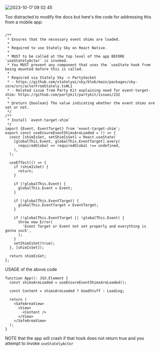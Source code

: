 ![2023-10-17 09 02 45](https://github.com/technoplato/StatelySkyShimDemoReactNative2/assets/6922904/a2877808-e4be-4193-8f76-6b44017eaac2)

Too distracted to modify the docs but here's the code for addressing this from a mobile app:

```

/**
 * Ensures that the necessary event shims are loaded.
 *
 * Required to use Stately Sky on React Native.
 *
 * MUST to be called at the top level of the app BEFORE `useStatelyActor` is invoked.
 * You MUST prevent any component that uses the `useState hook from being mounted before this is called.
 *
 * Required via Stately Sky -> PartySocket
 * - https://github.com/statelyai/sky/blob/main/packages/sky-core/src/actorFromStately.ts#L1
 * - Related issue from Party Kit explaining need for event-target-shim: https://github.com/partykit/partykit/issues/232
 *
 * @return {boolean} The value indicating whether the event shims are set or not.
 */
/**
 * Install `event-target-shim`
 */
import {Event, EventTarget} from 'event-target-shim';
export const useEnsureEventShimsAreLoaded = () => {
  const [shimIsSet, setShimIsSet] = React.useState(
    [globalThis.Event, globalThis.EventTarget].every(
      requiredGlobal => requiredGlobal !== undefined,
    ),
  );

  useEffect(() => {
    if (shimIsSet) {
      return;
    }

    if (!globalThis.Event) {
      globalThis.Event = Event;
    }

    if (!globalThis.EventTarget) {
      globalThis.EventTarget = EventTarget;
    }

    if (!globalThis.EventTarget || !globalThis.Event) {
      throw new Error(
        'Event Target or Event not set properly and everything is gonna suck',
      );
    }
    setShimIsSet(true);
  }, [shimIsSet]);

  return shimIsSet;
};
```

USAGE of the above code 

```
function App(): JSX.Element {
  const shimsAreLoaded = useEnsureEventShimsAreLoaded();

  const Content = shimsAreLoaded ? GoodStuff : Loading;

  return (
    <SafeAreaView>
      <View>
        <Content />
      </View>
    </SafeAreaView>
  );
}
```

NOTE that the app will crash if that hook does not return true and you attempt to invoke `useStatelyActor`
